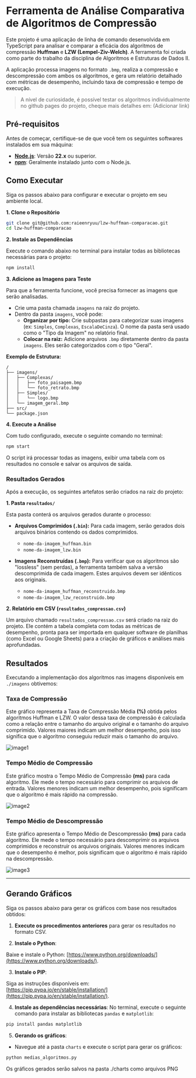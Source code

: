 # Ferramenta de Análise Comparativa de Algoritmos de Compressão

Este projeto é uma aplicação de linha de comando desenvolvida em TypeScript para analisar e comparar a eficácia dos algoritmos de compressão **Huffman** e **LZW (Lempel-Ziv-Welch)**. A ferramenta foi criada como parte do trabalho da disciplina de Algoritmos e Estruturas de Dados II.

A aplicação processa imagens no formato `.bmp`, realiza a compressão e descompressão com ambos os algoritmos, e gera um relatório detalhado com métricas de desempenho, incluindo taxa de compressão e tempo de execução.

> A nível de curiosidade, é possível testar os algoritmos individualmente no github pages do projeto, cheque mais detalhes em: (Adicionar link) 

## Pré-requisitos

Antes de começar, certifique-se de que você tem os seguintes softwares instalados em sua máquina:

* [**Node.js**](https://nodejs.org/): Versão **22.x** ou superior.
* [**npm**](https://www.npmjs.com/): Geralmente instalado junto com o Node.js.

## Como Executar

Siga os passos abaixo para configurar e executar o projeto em seu ambiente local.

**1. Clone o Repositório**

```bash
git clone git@github.com:raieenryuu/lzw-huffman-comparacao.git
cd lzw-huffman-comparacao
```

**2. Instale as Dependências**

Execute o comando abaixo no terminal para instalar todas as bibliotecas necessárias para o projeto:

```bash
npm install
```

**3. Adicione as Imagens para Teste**

Para que a ferramenta funcione, você precisa fornecer as imagens que serão analisadas.

* Crie uma pasta chamada `imagens` na raiz do projeto.
* Dentro da pasta `imagens`, você pode:
    * **Organizar por tipo:** Crie subpastas para categorizar suas imagens (ex: `Simples`, `Complexas`, `EscalaDeCinza`). O nome da pasta será usado como o "Tipo da Imagem" no relatório final.
    * **Colocar na raiz:** Adicione arquivos `.bmp` diretamente dentro da pasta `imagens`. Eles serão categorizados com o tipo "Geral".

**Exemplo de Estrutura:**
```
/
├── imagens/
│   ├── Complexas/
│   │   ├── foto_paisagem.bmp
│   │   └── foto_retrato.bmp
│   ├── Simples/
│   │   └── logo.bmp
│   └── imagem_geral.bmp
├── src/
└── package.json
```

**4. Execute a Análise**

Com tudo configurado, execute o seguinte comando no terminal:

```bash
npm start
```

O script irá processar todas as imagens, exibir uma tabela com os resultados no console e salvar os arquivos de saída.

### Resultados Gerados

Após a execução, os seguintes artefatos serão criados na raiz do projeto:

**1. Pasta `resultados/`**

Esta pasta conterá os arquivos gerados durante o processo:

* **Arquivos Comprimidos (`.bin`):** Para cada imagem, serão gerados dois arquivos binários contendo os dados comprimidos.
  * `nome-da-imagem_huffman.bin`
  * `nome-da-imagem_lzw.bin`

* **Imagens Reconstruídas (`.bmp`):** Para verificar que os algoritmos são "lossless" (sem perdas), a ferramenta também salva a versão descomprimida de cada imagem. Estes arquivos devem ser idênticos aos originais.
  * `nome-da-imagem_huffman_reconstruido.bmp`
  * `nome-da-imagem_lzw_reconstruido.bmp`

**2. Relatório em CSV (`resultados_compressao.csv`)**

Um arquivo chamado `resultados_compressao.csv` será criado na raiz do projeto. Ele contém a tabela completa com todas as métricas de desempenho, pronta para ser importada em qualquer software de planilhas (como Excel ou Google Sheets) para a criação de gráficos e análises mais aprofundadas.

## Resultados

Executando a implementação dos algoritmos nas imagens disponíveis em `./imagens` obtivemos:

### Taxa de Compressão

Este gráfico representa a Taxa de Compressão Média **(%)** obtida pelos algoritmos Huffman e LZW. O valor dessa taxa de compressão é calculada como a relação entre o tamanho do arquivo original e o tamanho do arquivo comprimido. Valores maiores indicam um melhor desempenho, pois isso significa que o algoritmo conseguiu reduzir mais o tamanho do arquivo.

![image1](charts/taxa_compressao_media.png)

### Tempo Médio de Compressão

Este gráfico mostra o Tempo Médio de Compressão **(ms)** para cada algoritmo. Ele mede o tempo necessário para comprimir os arquivos de entrada. Valores menores indicam um melhor desempenho, pois significam que o algoritmo é mais rápido na compressão.

![image2](charts/tempo_medio_compressao.png)

### Tempo Médio de Descompressão

Este gráfico apresenta o Tempo Médio de Descompressão **(ms)** para cada algoritmo. Ele mede o tempo necessário para descomprimir os arquivos comprimidos e reconstruir os arquivos originais. Valores menores indicam que o desempenho é melhor, pois significam que o algoritmo é mais rápido na descompressão.

![image3](charts/tempo_medio_descompressao.png)

---

## Gerando Gráficos

Siga os passos abaixo para gerar os gráficos com base nos resultados obtidos:

1. **Execute os procedimentos anteriores** para gerar os resultados no formato CSV.

2. **Instale o Python**:

Baixe e instale o Python: [https://www.python.org/downloads/](https://www.python.org/downloads/).

3. **Instale o PIP**:

Siga as instruções disponíveis em: [https://pip.pypa.io/en/stable/installation/](https://pip.pypa.io/en/stable/installation/).

4. **Instale as dependências necessárias**:
No terminal, execute o seguinte comando para instalar as bibliotecas `pandas` e `matplotlib`:

```bash
pip install pandas matplotlib
```

5. **Gerando os gráficos**:

- Navegue até a pasta `charts` e execute o script para gerar os gráficos:
```bash
python medias_algoritmos.py
```

Os gráficos gerados serão salvos na pasta ./charts como arquivos PNG